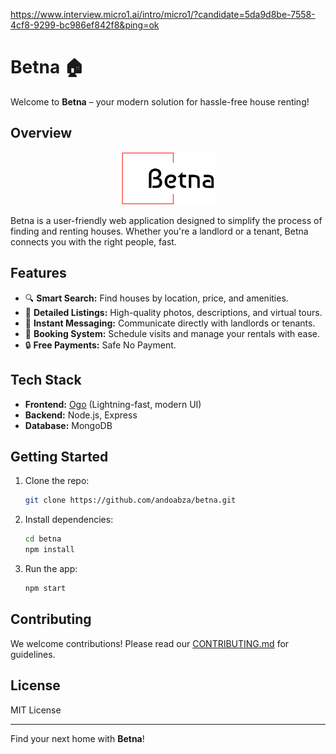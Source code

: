 https://www.interview.micro1.ai/intro/micro1/?candidate=5da9d8be-7558-4cf8-9299-bc986ef842f8&ping=ok
# Betna 🏠

Welcome to **Betna** – your modern solution for hassle-free house renting!

## Overview


<p align="center">
    <img src="frontend/public/logo.png" alt="Betna Logo" width="150"/>
</p>


Betna is a user-friendly web application designed to simplify the process of finding and renting houses. Whether you're a landlord or a tenant, Betna connects you with the right people, fast.

## Features

- 🔍 **Smart Search:** Find houses by location, price, and amenities.
- 🏡 **Detailed Listings:** High-quality photos, descriptions, and virtual tours.
- 💬 **Instant Messaging:** Communicate directly with landlords or tenants.
- 📅 **Booking System:** Schedule visits and manage your rentals with ease.
- 🔒 **Free Payments:** Safe No Payment.

## Tech Stack

- **Frontend:** [Ogo](https://ogo.dev) (Lightning-fast, modern UI)
- **Backend:** Node.js, Express
- **Database:** MongoDB

## Getting Started

1. Clone the repo:
    ```bash
    git clone https://github.com/andoabza/betna.git
    ```
2. Install dependencies:
    ```bash
    cd betna
    npm install
    ```
3. Run the app:
    ```bash
    npm start
    ```

## Contributing

We welcome contributions! Please read our [CONTRIBUTING.md](CONTRIBUTING.md) for guidelines.

## License

MIT License

---

Find your next home with **Betna**!
